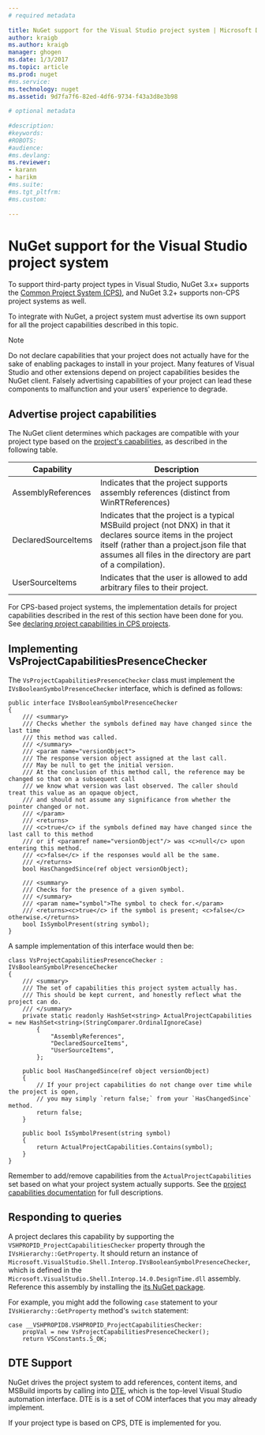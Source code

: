 ```yaml
--- 
# required metadata 
 
title: NuGet support for the Visual Studio project system | Microsoft Docs
author: kraigb 
ms.author: kraigb 
manager: ghogen 
ms.date: 1/3/2017 
ms.topic: article 
ms.prod: nuget 
#ms.service: 
ms.technology: nuget 
ms.assetid: 9d7fa7f6-82ed-4df6-9734-f43a3d8e3b98 
 
# optional metadata 
 
#description: 
#keywords: 
#ROBOTS: 
#audience: 
#ms.devlang: 
ms.reviewer:  
- karann 
- harikm 
#ms.suite:  
#ms.tgt_pltfrm: 
#ms.custom: 
 
--- 
```


# NuGet support for the Visual Studio project system

To support third-party project types in Visual Studio, NuGet 3.x+ supports the [Common Project System (CPS)](https://github.com/Microsoft/VSProjectSystem/blob/master/doc/overview/intro.md), and NuGet 3.2+ supports non-CPS project systems as well. 

To integrate with NuGet, a project system must advertise its own support for all the project capabilities described in this topic.


> [!NOTE]
> Do not declare capabilities that your project does not actually have for the sake of enabling packages to install in your project. Many features of Visual Studio and other extensions depend on project capabilities besides the NuGet client. Falsely advertising capabilities of your project can lead these components to malfunction and your users' experience to degrade.

## Advertise project capabilities

The NuGet client determines which packages are compatible with your project type based on the [project's capabilities](https://github.com/Microsoft/VSProjectSystem/blob/master/doc/overview/about_project_capabilities.md), as described in the following table.  


|Capability|Description|
|----------------|-----------|
|AssemblyReferences|Indicates that the project supports assembly references (distinct from WinRTReferences)|
|DeclaredSourceItems|Indicates that the project is a typical MSBuild project (not DNX) in that it declares source items in the project itself (rather than a project.json file that assumes all files in the directory are part of a compilation).|
|UserSourceItems|Indicates that the user is allowed to add arbitrary files to their project.|

For CPS-based project systems, the implementation details for project capabilities described in the rest of this section have been done for you. See [declaring project capabilities in CPS projects](https://github.com/Microsoft/VSProjectSystem/blob/master/doc/overview/about_project_capabilities.md#how-to-declare-project-capabilities-in-your-project).

## Implementing VsProjectCapabilitiesPresenceChecker

The `VsProjectCapabilitiesPresenceChecker` class must implement the `IVsBooleanSymbolPresenceChecker` interface, which is defined as follows:

    public interface IVsBooleanSymbolPresenceChecker
    {
        /// <summary>
        /// Checks whether the symbols defined may have changed since the last time
        /// this method was called.
        /// </summary>
        /// <param name="versionObject">
        /// The response version object assigned at the last call.
        /// May be null to get the initial version.
        /// At the conclusion of this method call, the reference may be changed so that on a subsequent call
        /// we know what version was last observed. The caller should treat this value as an opaque object,
        /// and should not assume any significance from whether the pointer changed or not.
        /// </param>
        /// <returns>
        /// <c>true</c> if the symbols defined may have changed since the last call to this method
        /// or if <paramref name="versionObject"/> was <c>null</c> upon entering this method.
        /// <c>false</c> if the responses would all be the same.
        /// </returns>
        bool HasChangedSince(ref object versionObject);

        /// <summary>
        /// Checks for the presence of a given symbol.
        /// </summary>
        /// <param name="symbol">The symbol to check for.</param>
        /// <returns><c>true</c> if the symbol is present; <c>false</c> otherwise.</returns>
        bool IsSymbolPresent(string symbol);
    }


A sample implementation of this interface would then be:

    class VsProjectCapabilitiesPresenceChecker : IVsBooleanSymbolPresenceChecker
    {
        /// <summary>
        /// The set of capabilities this project system actually has.
        /// This should be kept current, and honestly reflect what the project can do.
        /// </summary>
        private static readonly HashSet<string> ActualProjectCapabilities = new HashSet<string>(StringComparer.OrdinalIgnoreCase)
            {
                "AssemblyReferences",
                "DeclaredSourceItems",
                "UserSourceItems",
            };

        public bool HasChangedSince(ref object versionObject)
        {
            // If your project capabilities do not change over time while the project is open,
            // you may simply `return false;` from your `HasChangedSince` method.
            return false;
        }

        public bool IsSymbolPresent(string symbol)
        {
            return ActualProjectCapabilities.Contains(symbol);
        }
    }

Remember to add/remove capabilities from the `ActualProjectCapabilities` set based on what your project system actually supports. See the [project capabilities documentation](https://github.com/Microsoft/VSProjectSystem/blob/master/doc/overview/project_capabilities.md) for full descriptions.

## Responding to queries

A project declares this capability by supporting the  `VSHPROPID_ProjectCapabilitiesChecker` property through the `IVsHierarchy::GetProperty`. It should return an instance of 
`Microsoft.VisualStudio.Shell.Interop.IVsBooleanSymbolPresenceChecker`, which is defined in the `Microsoft.VisualStudio.Shell.Interop.14.0.DesignTime.dll` assembly. Reference this assembly by installing the [its NuGet package](https://www.nuget.org/packages/Microsoft.VisualStudio.Shell.Interop.14.0.DesignTime).

For example, you might add the following `case` statement to your `IVsHierarchy::GetProperty` method's `switch` statement:

    case __VSHPROPID8.VSHPROPID_ProjectCapabilitiesChecker:
        propVal = new VsProjectCapabilitiesPresenceChecker();
        return VSConstants.S_OK;


## DTE Support

NuGet drives the project system to add references, content items, and MSBuild imports by calling into [DTE](https://msdn.microsoft.com/library/mt452175.aspx), which is the top-level Visual Studio automation interface. DTE is is a set of COM interfaces that you may already implement.

If your project type is based on CPS, DTE is implemented for you. 
